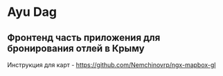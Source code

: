 # Ayu Dag 

## Фронтенд часть приложения для бронирования отлей в Крыму

Инструкция для карт - https://github.com/Nemchinovrp/ngx-mapbox-gl

